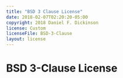 ```yaml
---
title: "BSD 3 Clause License"
date: 2018-02-07T02:20:20-05:00
copyright: 2018 Daniel F. Dickinson
license: Custom
licenseFile: BSD-3-Clause
layout: license
---
```


# BSD 3-Clause License
